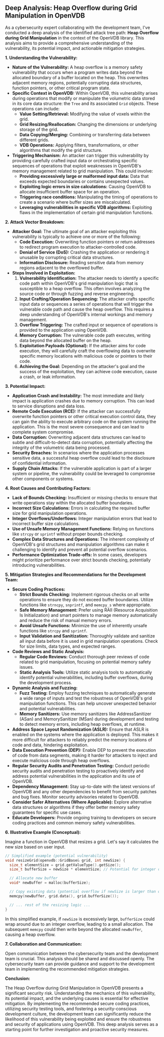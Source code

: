 ## Deep Analysis: Heap Overflow during Grid Manipulation in OpenVDB

As a cybersecurity expert collaborating with the development team, I've conducted a deep analysis of the identified attack tree path: **Heap Overflow during Grid Manipulation** in the context of the OpenVDB library. This analysis aims to provide a comprehensive understanding of the vulnerability, its potential impact, and actionable mitigation strategies.

**1. Understanding the Vulnerability:**

* **Nature of the Vulnerability:** A heap overflow is a memory safety vulnerability that occurs when a program writes data beyond the allocated boundary of a buffer located on the heap. This overwrites adjacent memory regions, potentially corrupting data structures, function pointers, or other critical program state.
* **Specific Context in OpenVDB:**  Within OpenVDB, this vulnerability arises during operations that modify or manipulate the volumetric data stored in its core data structure: the `Tree` and its associated `Grid` objects. These operations can include:
    * **Value Setting/Retrieval:**  Modifying the value of voxels within the grid.
    * **Grid Resizing/Reallocation:** Changing the dimensions or underlying storage of the grid.
    * **Data Copying/Merging:** Combining or transferring data between different grids.
    * **VDB Operations:**  Applying filters, transformations, or other algorithms that modify the grid structure.
* **Triggering Mechanism:** An attacker can trigger this vulnerability by providing carefully crafted input data or orchestrating specific sequences of operations that exploit weaknesses in OpenVDB's memory management related to grid manipulation. This could involve:
    * **Providing excessively large or malformed input data:**  Data that exceeds expected boundaries or contains unexpected values.
    * **Exploiting logic errors in size calculations:**  Causing OpenVDB to allocate insufficient buffer space for an operation.
    * **Triggering race conditions:**  Manipulating the timing of operations to create a scenario where buffer sizes are miscalculated.
    * **Leveraging vulnerabilities in specific VDB algorithms:**  Exploiting flaws in the implementation of certain grid manipulation functions.

**2. Attack Vector Breakdown:**

* **Attacker Goal:** The ultimate goal of an attacker exploiting this vulnerability is typically to achieve one or more of the following:
    * **Code Execution:** Overwriting function pointers or return addresses to redirect program execution to attacker-controlled code.
    * **Denial of Service (DoS):**  Crashing the application or rendering it unusable by corrupting critical data structures.
    * **Information Disclosure:**  Reading sensitive data from memory regions adjacent to the overflowed buffer.
* **Steps Involved in Exploitation:**
    1. **Vulnerability Identification:** The attacker needs to identify a specific code path within OpenVDB's grid manipulation logic that is susceptible to a heap overflow. This often involves analyzing the source code or through fuzzing and reverse engineering.
    2. **Input Crafting/Operation Sequencing:** The attacker crafts specific input data or sequences a series of operations that will trigger the vulnerable code path and cause the heap overflow. This requires a deep understanding of OpenVDB's internal workings and memory management.
    3. **Overflow Triggering:** The crafted input or sequence of operations is provided to the application using OpenVDB.
    4. **Memory Corruption:** The vulnerable code path executes, writing data beyond the allocated buffer on the heap.
    5. **Exploitation Payloads (Optional):** If the attacker aims for code execution, they will carefully craft the overflowing data to overwrite specific memory locations with malicious code or pointers to their code.
    6. **Achieving the Goal:**  Depending on the attacker's goal and the success of the exploitation, they can achieve code execution, cause a crash, or leak information.

**3. Potential Impact:**

* **Application Crash and Instability:** The most immediate and likely impact is application crashes due to memory corruption. This can lead to service disruptions and data loss.
* **Remote Code Execution (RCE):** If the attacker can successfully overwrite function pointers or other critical execution control data, they can gain the ability to execute arbitrary code on the system running the application. This is the most severe consequence and can lead to complete system compromise.
* **Data Corruption:**  Overwriting adjacent data structures can lead to subtle and difficult-to-detect data corruption, potentially affecting the integrity of the volumetric data being processed.
* **Security Breaches:** In scenarios where the application processes sensitive data, a successful heap overflow could lead to the disclosure of confidential information.
* **Supply Chain Attacks:** If the vulnerable application is part of a larger system or pipeline, the vulnerability could be leveraged to compromise other components or systems.

**4. Root Causes and Contributing Factors:**

* **Lack of Bounds Checking:** Insufficient or missing checks to ensure that write operations stay within the allocated buffer boundaries.
* **Incorrect Size Calculations:** Errors in calculating the required buffer size for grid manipulation operations.
* **Integer Overflows/Underflows:**  Integer manipulation errors that lead to incorrect buffer size calculations.
* **Use of Unsafe Memory Management Functions:** Relying on functions like `strcpy` or `sprintf` without proper bounds checking.
* **Complex Data Structures and Operations:** The inherent complexity of OpenVDB's grid structures and manipulation algorithms can make it challenging to identify and prevent all potential overflow scenarios.
* **Performance Optimization Trade-offs:** In some cases, developers might prioritize performance over strict bounds checking, potentially introducing vulnerabilities.

**5. Mitigation Strategies and Recommendations for the Development Team:**

* **Secure Coding Practices:**
    * **Strict Bounds Checking:** Implement rigorous checks on all write operations to ensure they do not exceed buffer boundaries. Utilize functions like `strncpy`, `snprintf`, and `memcpy_s` where appropriate.
    * **Safe Memory Management:** Prefer using RAII (Resource Acquisition Is Initialization) and smart pointers to manage memory automatically and reduce the risk of manual memory errors.
    * **Avoid Unsafe Functions:**  Minimize the use of inherently unsafe functions like `strcpy` and `sprintf`.
    * **Input Validation and Sanitization:** Thoroughly validate and sanitize all input data before it is used in grid manipulation operations. Check for size limits, data types, and expected ranges.
* **Code Reviews and Static Analysis:**
    * **Regular Code Reviews:** Conduct thorough peer reviews of code related to grid manipulation, focusing on potential memory safety issues.
    * **Static Analysis Tools:** Utilize static analysis tools to automatically identify potential vulnerabilities, including buffer overflows, during the development process.
* **Dynamic Analysis and Fuzzing:**
    * **Fuzz Testing:** Employ fuzzing techniques to automatically generate a wide range of inputs and test the robustness of OpenVDB's grid manipulation functions. This can help uncover unexpected behavior and potential vulnerabilities.
    * **Memory Sanitizers:** Use memory sanitizers like AddressSanitizer (ASan) and MemorySanitizer (MSan) during development and testing to detect memory errors, including heap overflows, at runtime.
* **Address Space Layout Randomization (ASLR):** Ensure that ASLR is enabled on the systems where the application is deployed. This makes it more difficult for attackers to reliably predict the memory locations of code and data, hindering exploitation.
* **Data Execution Prevention (DEP):**  Enable DEP to prevent the execution of code from data segments, making it harder for attackers to inject and execute malicious code through heap overflows.
* **Regular Security Audits and Penetration Testing:** Conduct periodic security audits and penetration testing to proactively identify and address potential vulnerabilities in the application and its use of OpenVDB.
* **Dependency Management:** Stay up-to-date with the latest versions of OpenVDB and any other dependencies to benefit from security patches and bug fixes. Monitor security advisories related to OpenVDB.
* **Consider Safer Alternatives (Where Applicable):** Explore alternative data structures or algorithms if they offer better memory safety guarantees for specific use cases.
* **Educate Developers:** Provide ongoing training to developers on secure coding practices and common memory safety vulnerabilities.

**6. Illustrative Example (Conceptual):**

Imagine a function in OpenVDB that resizes a grid. Let's say it calculates the new size based on user input.

```c++
// Simplified example (potential vulnerability)
void resizeGrid(openvdb::GridBase& grid, int newSize) {
  size_t elementSize = grid.getValueType().getSize();
  size_t bufferSize = newSize * elementSize; // Potential for integer overflow if newSize is very large

  // Allocate new buffer
  void* newBuffer = malloc(bufferSize);

  // Copy existing data (potential overflow if newSize is larger than original allocation and no bounds check)
  memcpy(newBuffer, grid.data(), grid.bufferSize());

  // ... rest of the resizing logic ...
}
```

In this simplified example, if `newSize` is excessively large, `bufferSize` could wrap around due to an integer overflow, leading to a small allocation. The subsequent `memcpy` could then write beyond the allocated `newBuffer`, causing a heap overflow.

**7. Collaboration and Communication:**

Open communication between the cybersecurity team and the development team is crucial. This analysis should be shared and discussed openly. The cybersecurity team can provide guidance and support to the development team in implementing the recommended mitigation strategies.

**Conclusion:**

The Heap Overflow during Grid Manipulation in OpenVDB presents a significant security risk. Understanding the mechanics of this vulnerability, its potential impact, and the underlying causes is essential for effective mitigation. By implementing the recommended secure coding practices, utilizing security testing tools, and fostering a security-conscious development culture, the development team can significantly reduce the likelihood of this vulnerability being exploited and ensure the robustness and security of applications using OpenVDB. This deep analysis serves as a starting point for further investigation and proactive security measures.
